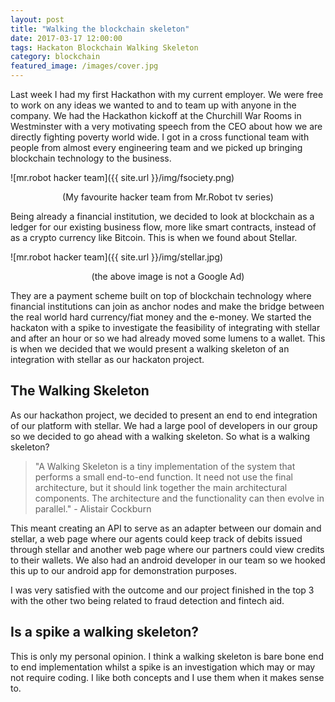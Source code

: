 ```yaml
---
layout: post
title: "Walking the blockchain skeleton"
date: 2017-03-17 12:00:00
tags: Hackaton Blockchain Walking Skeleton
category: blockchain
featured_image: /images/cover.jpg
---
```


Last week I had my first Hackathon with my current employer. We were free to work on any ideas we wanted to and to team up with anyone in the company. We had the Hackathon kickoff at the Churchill War Rooms in Westminster with a very motivating speech from the CEO about how we are directly fighting poverty world wide. I got in a cross functional team with people from almost every engineering team and we picked up bringing blockchain technology to the business.

![mr.robot hacker team]({{ site.url }}/img/fsociety.png)
<center>(My favourite hacker team from Mr.Robot tv series)</center>

Being already a financial institution, we decided to look at blockchain as a ledger for our existing business flow, more like smart contracts, instead of as a crypto currency like Bitcoin. This is when we found about Stellar.

![mr.robot hacker team]({{ site.url }}/img/stellar.jpg)
<center>(the above image is not a Google Ad)</center>

They are a payment scheme built on top of blockchain technology where financial institutions can join as anchor nodes and make the bridge between the real world hard currency/fiat money and the e-money. We started the hackaton with a spike to investigate the feasibility of integrating with stellar and after an hour or so we had already moved some lumens to a wallet. This is when we decided that we would present a walking skeleton of an integration with stellar as our hackaton project.

## The Walking Skeleton

As our hackathon project, we decided to present an end to end integration of our platform with stellar. We had a large pool of developers in our group so we decided to go ahead with a walking skeleton. So what is a walking skeleton?

> "A Walking Skeleton is a tiny implementation of the system that performs a small end-to-end function. It need not use the final architecture, but it should link together the main architectural components. The architecture and the functionality can then evolve in parallel." - Alistair Cockburn

This meant creating an API to serve as an adapter between our domain and stellar, a web page where our agents could keep track of debits issued through stellar and another web page where our partners could view credits to their wallets. We also had an android developer in our team so we hooked this up to our android app for demonstration purposes.

I was very satisfied with the outcome and our project finished in the top 3 with the other two being related to fraud detection and fintech aid.


## Is a spike a walking skeleton?

This is only my personal opinion. I think a walking skeleton is bare bone end to end implementation whilst a spike is an investigation which may or may not require coding. I like both concepts and I use them when it makes sense to.


